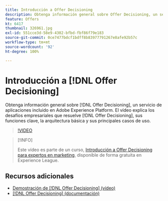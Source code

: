 ```yaml
---
title: Introducción a Offer Decisioning
description: Obtenga información general sobre Offer Decisioning, un servicio de aplicaciones incluido en Adobe Experience Platform.
feature: Offers
kt: 6417
thumbnail: 326961.jpg
exl-id: 551cce3d-58e9-4302-bfbd-fbf86f79e183
source-git-commit: 0ce7477bdcf1bdff8b83977791267e8afe92b57c
workflow-type: tm+mt
source-wordcount: '92'
ht-degree: 100%

---
```


# Introducción a [!DNL Offer Decisioning]

Obtenga información general sobre [!DNL Offer Decisioning], un servicio de aplicaciones incluido en Adobe Experience Platform. El vídeo explica los desafíos empresariales que resuelve [!DNL Offer Decisioning], sus funciones clave, la arquitectura básica y sus principales casos de uso.


>[!VIDEO](https://video.tv.adobe.com/v/326961?quality=12&learn=on)

>[!INFO]
>
> Este vídeo es parte de un curso, [Introducción a Offer Decisioning para expertos en marketing](https://experienceleague.adobe.com/?recommended=ExperiencePlatform-U-1-2020.1.offerdecisioning?lang=es), disponible de forma gratuita en Experience League.

## Recursos adicionales

* [Demostración de  [!DNL Offer Decisioning]  (vídeo)](demo-of-offer-decisioning.md)
*  [[!DNL Offer Decisioning] (documentación)](https://experienceleague.adobe.com/docs/offer-decisioning/using/get-started/starting-offer-decisioning.html?lang=es)
